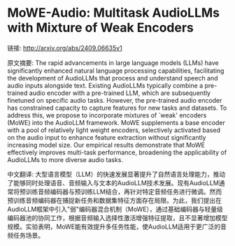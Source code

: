 # MoWE-Audio: Multitask AudioLLMs with Mixture of Weak Encoders

链接: http://arxiv.org/abs/2409.06635v1

原文摘要:
The rapid advancements in large language models (LLMs) have significantly
enhanced natural language processing capabilities, facilitating the development
of AudioLLMs that process and understand speech and audio inputs alongside
text. Existing AudioLLMs typically combine a pre-trained audio encoder with a
pre-trained LLM, which are subsequently finetuned on specific audio tasks.
However, the pre-trained audio encoder has constrained capacity to capture
features for new tasks and datasets. To address this, we propose to incorporate
mixtures of `weak' encoders (MoWE) into the AudioLLM framework. MoWE
supplements a base encoder with a pool of relatively light weight encoders,
selectively activated based on the audio input to enhance feature extraction
without significantly increasing model size. Our empirical results demonstrate
that MoWE effectively improves multi-task performance, broadening the
applicability of AudioLLMs to more diverse audio tasks.

中文翻译:
大型语言模型（LLM）的快速发展显著提升了自然语言处理能力，推动了能够同时处理语音、音频输入与文本的AudioLLM技术发展。现有AudioLLM通常将预训练音频编码器与预训练LLM结合，再针对特定音频任务进行微调。然而预训练音频编码器在捕捉新任务和数据集特征方面存在局限。为此，我们提出在AudioLLM框架中引入"弱"编码器混合机制（MoWE），通过基础编码器与轻量级编码器池的协同工作，根据音频输入选择性激活增强特征提取，且不显著增加模型规模。实验表明，MoWE能有效提升多任务性能，使AudioLLM适用于更广泛的音频任务场景。
